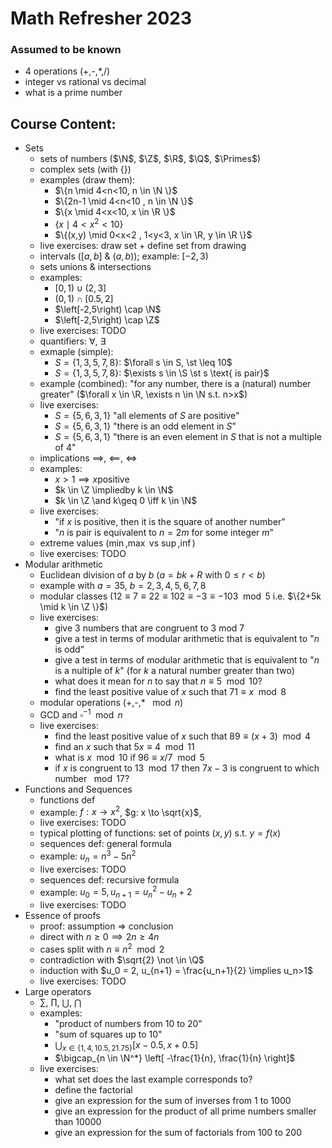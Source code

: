 $\newcommand{\Q}{\mathbb{Q}}$
$\newcommand{\Primes}{\mathbb{P}}$
$\newcommand{\st}{\text{ s.t. }}$
$\newcommand{\and}{\text{ and }}$
$\newcommand{\or}{\text{ or }}$

# Math Refresher 2023

### Assumed to be known

- 4 operations (+,-,\*,/)
- integer vs rational vs decimal
- what is a prime number

## Course Content:

- Sets
  - sets of numbers ($\N$, $\Z$, $\R$, $\Q$, $\Primes$)
  - complex sets (with $\{ \}$)
  - examples (draw them):
    - $\{n \mid 4<n<10, n \in \N \}$
    - $\{2n-1 \mid 4<n<10 , n \in \N \}$
    - $\{x \mid 4<x<10, x \in \R \}$
    - $\{x \mid 4<x^2<10 \}$
    - $\{(x,y) \mid 0<x<2 , 1<y<3, x \in \R, y \in \R \}$
  - live exercises: draw set + define set from drawing
  - intervals ($\left[a,b\right]$ & $\left(a,b\right)$); example: $\left[-2, 3\right)$
  - sets unions & intersections
  - examples:
    - $\left[0,1\right) \cup \left(2,3\right]$
    - $\left(0,1\right) \cap \left[0.5,2\right]$
    - $\left[-2,5\right) \cap \N$
    - $\left[-2,5\right) \cap \Z$
  - live exercises: TODO
  - quantifiers: $\forall$, $\exists$
  - exmaple (simple):
    - $S = \{1,3,5,7,8\}$: $\forall s \in S, \st \leq 10$
    - $S = \{1,3,5,7,8\}$: $\exists s \in \S \st s \text{ is pair}$
  - example (combined): "for any number, there is a (natural) number greater" ($\forall x \in \R, \exists n \in \N s.t. n>x$)
  - live exercises: 
    - $S = \{5,6,3,1\}$ "all elements of $S$ are positive"
    - $S = \{5,6,3,1\}$ "there is an odd element in $S$"
    - $S = \{5,6,3,1\}$ "there is an even element in $S$ that is not a multiple of 4"
  - implications $\implies$, $\impliedby$, $\iff$
  - examples:
    - $x>1 \implies x \text{positive}$
    - $k \in \Z \impliedby k \in \N$
    - $k \in \Z  \and k\geq 0 \iff k \in \N$
  - live exercises:
    - "if $x$ is positive, then it is the square of another number"
    - "$n$ is pair is equivalent to $n=2m$ for some integer $m$"
  - extreme values ($\min$,$\max$ vs $\sup$,$\inf$)
  - live exercises: TODO
- Modular arithmetic
  - Euclidean division of $a$ by $b$ ($a=bk+R$ with $0 \leq r < b$)
  - example with $a=35$, $b=2,3,4,5,6,7,8$
  - modular classes ($12 \equiv 7 \equiv 22 \equiv 102 \equiv -3 \equiv -103 \mod 5$ i.e. $\{2+5k \mid k \in \Z \}$)
  - live exercises:
    - give 3 numbers that are congruent to 3 mod 7
    - give a test in terms of modular arithmetic that is equivalent to "$n$ is odd"
    - give a test in terms of modular arithmetic that is equivalent to "$n$ is a nultiple of $k$" (for $k$ a natural number greater than two)
    - what does it mean for $n$ to say that $n \equiv 5 \mod 10$?
    - find the least positive value of $x$ such that $71 \equiv x \mod 8$
  - modular operations (+,-,\* $\mod n$)
  - GCD and $\square^{-1} \mod n$
  - live exercises:
    - find the least positive value of $x$ such that $89 \equiv (x + 3) \mod 4$
    - find an $x$ such that $5x \equiv 4 \mod 11$
    - what is $x \mod 10$ if $96 \equiv x / 7 \mod 5$
    - if $x$ is congruent to $13 \mod 17$ then $7x - 3$ is congruent to which number $\mod 17$?
- Functions and Sequences
  - functions def
  - example: 
    $f: x \to x^2$,
    $g: x \to \sqrt{x}$, 
  - live exercises: TODO
  - typical plotting of functions: set of points $(x,y)$ s.t. $y = f(x)$
  - sequences def: general formula
  - example: $u_n = n^3-5n^2$
  - live exercises: TODO
  - sequences def: recursive formula
  - example: $u_0 = 5, u_{n+1} = u_n^2-u_n+2$
  - live exercises: TODO
- Essence of proofs
  - proof: assumption => conclusion
  - direct with $n \geq 0 \implies 2n \geq 4n$
  - cases split with $n \equiv n^2 \mod 2$
  - contradiction with $\sqrt{2} \not \in \Q$
  - induction with $u_0 = 2, u_{n+1} = \frac{u_n+1}{2} \implies u_n>1$
  - live exercises: TODO
- Large operators
  - $\sum$, $\prod$, $\bigcup$, $\bigcap$
  - examples:
    - "product of numbers from 10 to 20"
    - "sum of squares up to 10"
    - $\bigcup_{x \in \{1,4,10.5, 21.75\}} \left[ x-0.5, x+0.5 \right]$
    - $\bigcap_{n \in \N^*} \left[ -\frac{1}{n}, \frac{1}{n} \right]$
  - live exercises:
    - what set does the last example corresponds to?
    - define the factorial
    - give an expression for the sum of inverses from $1$ to $1000$
    - give an expression for the product of all prime numbers smaller than $10000$
    - give an expression for the sum of factorials from $100$ to $200$
  
